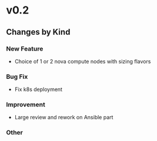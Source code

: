 # v0.2

## Changes by Kind

### New Feature

- Choice of 1 or 2 nova compute nodes with sizing flavors

### Bug Fix

- Fix k8s deployment

### Improvement

- Large review and rework on Ansible part 

### Other
